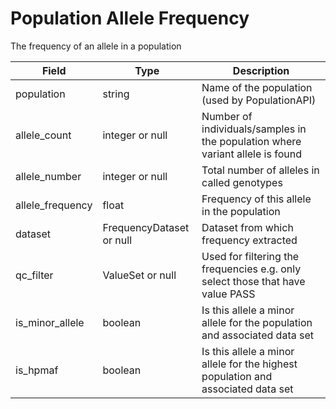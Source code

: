 # Population Allele Frequency

The frequency of an allele in a population

| Field             | Type            | Description
|-------------------|-----------------|---------------------
| population        | string          | Name of the population (used by PopulationAPI)
| allele_count      | integer or null | Number of individuals/samples in the population where variant allele is found
| allele_number     | integer or null | Total number of alleles in called genotypes
| allele_frequency  | float   | Frequency of this allele in the population
| dataset           | FrequencyDataset or null| Dataset from which frequency extracted
| qc_filter            | ValueSet or null | Used for filtering the frequencies e.g. only select those that have value PASS
| is_minor_allele      | boolean   | Is this allele a minor allele for the population and associated data set
| is_hpmaf             | boolean  | Is this allele a minor allele for the highest population and associated data set















